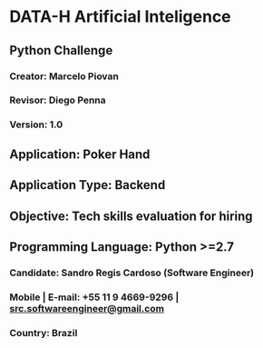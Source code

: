 # DATA-H Artificial Inteligence
## Python Challenge
### Creator: Marcelo Piovan
### Revisor: Diego Penna
### Version: 1.0

## Application: Poker Hand
## Application Type: Backend
## Objective: Tech skills evaluation for hiring
## Programming Language: Python >=2.7
### Candidate: Sandro Regis Cardoso (Software Engineer)
### Mobile | E-mail: +55 11 9 4669-9296 | src.softwareengineer@gmail.com
### Country: Brazil
